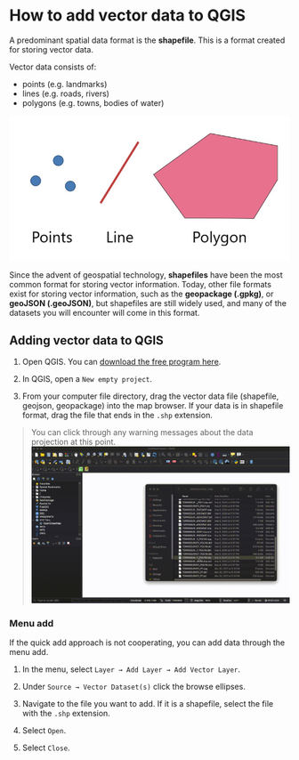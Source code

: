 # How to add vector data to QGIS

A predominant spatial data format is the **shapefile**. This is a format created for storing vector data.

Vector data consists of:
- points (e.g. landmarks)
- lines (e.g. roads, rivers)
- polygons (e.g. towns, bodies of water)

![Image showing an example of points, lines and polygons](media/1.jpeg)

Since the advent of geospatial technology, **shapefiles** have been the most common format for storing vector information. Today, other file formats exist for storing vector information, such as the **geopackage (.gpkg)**, or **geoJSON (.geoJSON)**, but shapefiles are still widely used, and many of the datasets you will encounter will come in this format.

## Adding vector data to QGIS

1. Open QGIS. You can [download the free program here](https://harvardmapcollection.github.io/tutorials/qgis/download/).

2. In QGIS, open a `New empty project`.


3. From your computer file directory,  drag the vector data file (shapefile, geojson, geopackage) into the map browser. If your data is in shapefile format, drag the file that ends in the `.shp` extension. 
> You can click through any warning messages about the data projection at this point.
![Screen recording of dragging the file into the QGIS program](media/1.gif)
 

### Menu add
If the quick add approach is not cooperating, you can add data through the menu add.

1. In the menu, select `Layer → Add Layer → Add Vector Layer`.

2. Under `Source → Vector Dataset(s)` click the browse ellipses.

3. Navigate to the file you want to add. If it is a shapefile, select the file with the `.shp` extension.

4. Select `Open`.

5. Select `Close`.